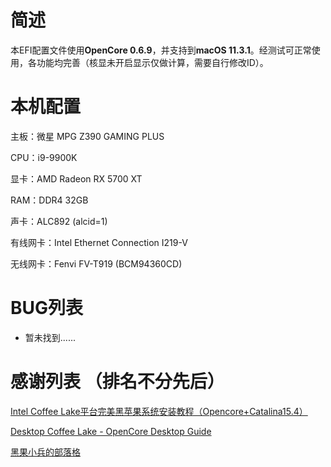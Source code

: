 # 简述
本EFI配置文件使用**OpenCore 0.6.9**，并支持到**macOS 11.3.1**。经测试可正常使用，各功能均完善（核显未开启显示仅做计算，需要自行修改ID）。

# 本机配置
主板：微星 MPG Z390 GAMING PLUS

CPU：i9-9900K

显卡：AMD Radeon RX 5700 XT

RAM：DDR4 32GB

声卡：ALC892 (alcid=1)

有线网卡：Intel Ethernet Connection I219-V

无线网卡：Fenvi FV-T919 (BCM94360CD)

# BUG列表
- 暂未找到......

# 感谢列表 （排名不分先后）
[Intel Coffee Lake平台完美黑苹果系统安装教程（Opencore+Catalina15.4）](https://www.bilibili.com/video/BV1hA411t7dr "Intel Coffee Lake平台完美黑苹果系统安装教程（Opencore+Catalina15.4）")

[Desktop Coffee Lake - OpenCore Desktop Guide](https://dortania.github.io/OpenCore-Install-Guide/config.plist/coffee-lake.html)

[黑果小兵的部落格](https://blog.daliansky.net/ "黑果小兵的部落格")
